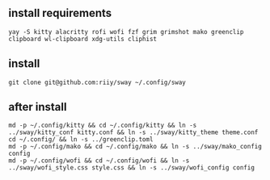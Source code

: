## install requirements

``` shell
yay -S kitty alacritty rofi wofi fzf grim grimshot mako greenclip clipboard wl-clipboard xdg-utils cliphist

```

## install

``` shell
git clone git@github.com:riiy/sway ~/.config/sway
```

## after install

``` shell
md -p ~/.config/kitty && cd ~/.config/kitty && ln -s ../sway/kitty_conf kitty.conf && ln -s ../sway/kitty_theme theme.conf 
cd ~/.config/ && ln -s ../greenclip.toml 
md -p ~/.config/mako && cd ~/.config/mako && ln -s ../sway/mako_config config
md -p ~/.config/wofi && cd ~/.config/wofi && ln -s ../sway/wofi_style.css style.css && ln -s ../sway/wofi_config config
```
